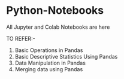 # Python-Notebooks
All Jupyter and Colab Notebooks are here

TO REFER:-
1. Basic Operations in Pandas
2. Basic Descriptive Statistics Using Pandas
3. Data Manipulation in Pandas
4. Merging data using Pandas
